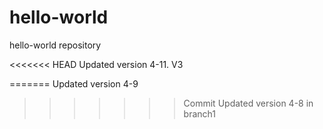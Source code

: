 # hello-world
hello-world repository

<<<<<<< HEAD
Updated version 4-11. V3

=======
Updated version 4-9
>>>>>>> Commit Updated version 4-8 in branch1

